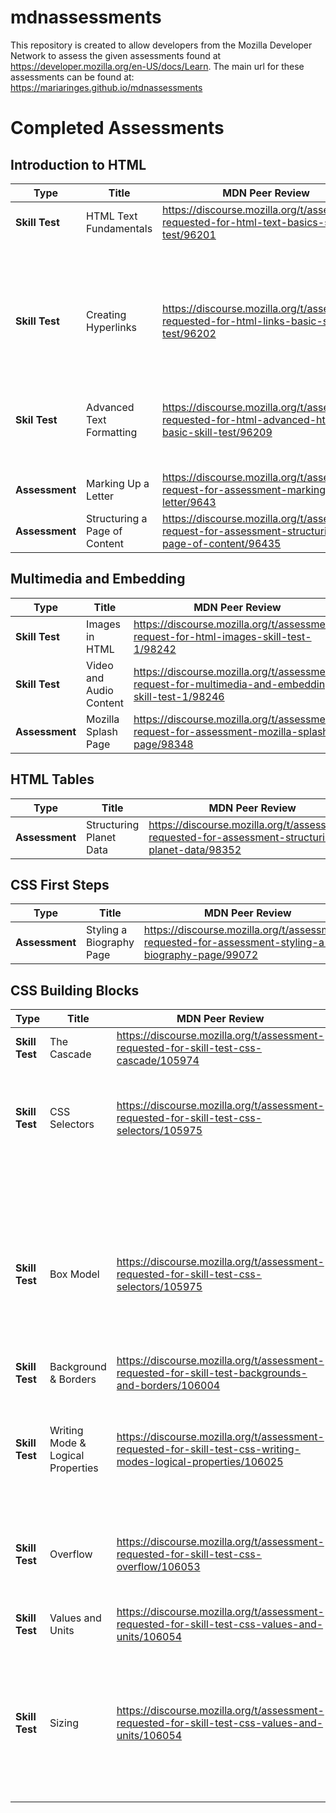 # mdnassessments

This repository is created to allow developers from the Mozilla Developer Network to assess the given assessments found at https://developer.mozilla.org/en-US/docs/Learn.
The main url for these assessments can be found at: https://mariaringes.github.io/mdnassessments

# Completed Assessments

## Introduction to HTML

| Type           | Title                         | MDN Peer Review                                                                                         | Code                                                     |
| -------------- | ----------------------------- | ------------------------------------------------------------------------------------------------------- | -------------------------------------------------------- |
| **Skill Test** | HTML Text Fundamentals        | https://discourse.mozilla.org/t/assessment-requested-for-html-text-basics-skill-test/96201              | [Task 1](https://jsfiddle.net/maria_ringes/r3o7waxu/17/) |
|                |                               |                                                                                                         | [Task 2](https://jsfiddle.net/maria_ringes/8Ltrz9v6/12/) |
|                |                               |                                                                                                         | [Task 3](https://jsfiddle.net/maria_ringes/wksc54fg/8/)  |
| **Skill Test** | Creating Hyperlinks           | https://discourse.mozilla.org/t/assessment-requested-for-html-links-basic-skill-test/96202              | [Task 1](https://jsfiddle.net/maria_ringes/eus5ftaj/7/)  |
|                |                               |                                                                                                         | [Task 2](https://jsfiddle.net/maria_ringes/gvm9Lur4/14/) |
|                |                               |                                                                                                         | [Task 3](https://jsfiddle.net/maria_ringes/28dzg7hc/5/)  |
| **Skil Test**  | Advanced Text Formatting      | https://discourse.mozilla.org/t/assessment-requested-for-html-advanced-html-text-basic-skill-test/96209 | [Task 1](https://jsfiddle.net/maria_ringes/80ftvh2y/4/)  |
|                |                               |                                                                                                         | [Task 2](https://jsfiddle.net/maria_ringes/9xrjg07L/5/)  |
| **Assessment** | Marking Up a Letter           | https://discourse.mozilla.org/t/assessment-request-for-assessment-marking-up-a-letter/9643              | [Task 1](https://jsfiddle.net/maria_ringes/s70uwxyv/90/) |
| **Assessment** | Structuring a Page of Content | https://discourse.mozilla.org/t/assessment-request-for-assessment-structuring-a-page-of-content/96435   | [Task 1](https://jsfiddle.net/maria_ringes/zk4v2q5n/13/) |

## Multimedia and Embedding

| Type           | Title                   | MDN Peer Review                                                                                    | Code                                                                        |
| -------------- | ----------------------- | -------------------------------------------------------------------------------------------------- | --------------------------------------------------------------------------- |
| **Skill Test** | Images in HTML          | https://discourse.mozilla.org/t/assessment-request-for-html-images-skill-test-1/98242              | [Task 1](https://jsfiddle.net/maria_ringes/quamw51v/12/)                    |
| **Skill Test** | Video and Audio Content | https://discourse.mozilla.org/t/assessment-request-for-multimedia-and-embedding-skill-test-1/98246 | [Task 1](https://jsfiddle.net/maria_ringes/5b2u1sjr/41/)                    |
| **Assessment** | Mozilla Splash Page     | https://discourse.mozilla.org/t/assessment-request-for-assessment-mozilla-splash-page/98348        | [Task 1](https://mariaringes.github.io/mdnassessments/mozilla-splash-page/) |

## HTML Tables

| Type           | Title                   | MDN Peer Review                                                                                   | Code                                                                            |
| -------------- | ----------------------- | ------------------------------------------------------------------------------------------------- | ------------------------------------------------------------------------------- |
| **Assessment** | Structuring Planet Data | https://discourse.mozilla.org/t/assessment-requested-for-assessment-structuring-planet-data/98352 | [Task 1](https://mariaringes.github.io/mdnassessments/structuring-planet-data/) |

## CSS First Steps

| Type           | Title                    | MDN Peer Review                                                                                    | Code                                                                   |
| -------------- | ------------------------ | -------------------------------------------------------------------------------------------------- | ---------------------------------------------------------------------- |
| **Assessment** | Styling a Biography Page | https://discourse.mozilla.org/t/assessment-requested-for-assessment-styling-a-biography-page/99072 | [Task 1](https://mariaringes.github.io/mdnassessments/biography-page/) |

## CSS Building Blocks

| Type           | Title                             | MDN Peer Review                                                                                                 | Code                                                                                  |
| -------------- | --------------------------------- | --------------------------------------------------------------------------------------------------------------- | ------------------------------------------------------------------------------------- |
| **Skill Test** | The Cascade                       | https://discourse.mozilla.org/t/assessment-requested-for-skill-test-css-cascade/105974                          | [Task 1](https://mariaringes.github.io/mdnassessments/cascade/task1.html)             |
|                |                                   |                                                                                                                 | [Task 2](https://mariaringes.github.io/mdnassessments/cascade/task2.html)             |
| **Skill Test** | CSS Selectors                     | https://discourse.mozilla.org/t/assessment-requested-for-skill-test-css-selectors/105975                        | [Task 1](https://mariaringes.github.io/mdnassessments/css-selectors/task1.html)       |
|                |                                   |                                                                                                                 | [Task 2](https://mariaringes.github.io/mdnassessments/css-selectors/task2.html)       |
|                |                                   |                                                                                                                 | [Task 3](https://mariaringes.github.io/mdnassessments/css-selectors/task3.html)       |
|                |                                   |                                                                                                                 | [Task 4](https://mariaringes.github.io/mdnassessments/css-selectors/task4.html)       |
|                |                                   |                                                                                                                 | [Task 5](https://mariaringes.github.io/mdnassessments/css-selectors/task5.html)       |
| **Skill Test** | Box Model                         | https://discourse.mozilla.org/t/assessment-requested-for-skill-test-css-selectors/105975                        | [Task 1](https://mariaringes.github.io/mdnassessments/box-model/task1.html)           |
|                |                                   |                                                                                                                 | [Task 2](https://mariaringes.github.io/mdnassessments/box-model/task2.html)           |
|                |                                   |                                                                                                                 | [Task 3](https://mariaringes.github.io/mdnassessments/box-model/task3.html)           |
| **Skill Test** | Background & Borders              | https://discourse.mozilla.org/t/assessment-requested-for-skill-test-backgrounds-and-borders/106004              | [Task 1](https://mariaringes.github.io/mdnassessments/backgrounds-borders/task1.html) |
|                |                                   |                                                                                                                 | [Task 2](https://mariaringes.github.io/mdnassessments/backgrounds-borders/task2.html) |
| **Skill Test** | Writing Mode & Logical Properties | https://discourse.mozilla.org/t/assessment-requested-for-skill-test-css-writing-modes-logical-properties/106025 | [Task 1](https://mariaringes.github.io/mdnassessments/writing-modes/task1.html)       |
|                |                                   |                                                                                                                 | [Task 2](https://mariaringes.github.io/mdnassessments/writing-modes/task2.html)       |
|                |                                   |                                                                                                                 | [Task 3](https://mariaringes.github.io/mdnassessments/writing-modes/task3.html)       |
| **Skill Test** | Overflow                          | https://discourse.mozilla.org/t/assessment-requested-for-skill-test-css-overflow/106053                         | [Task 1](https://mariaringes.github.io/mdnassessments/overflow/task1.html)            |
|                |                                   |                                                                                                                 | [Task 2](https://mariaringes.github.io/mdnassessments/overflow/task2.html)            |
| **Skill Test** | Values and Units                  | https://discourse.mozilla.org/t/assessment-requested-for-skill-test-css-values-and-units/106054                 | [Task 1](https://mariaringes.github.io/mdnassessments/values/task1.html)              |
|                |                                   |                                                                                                                 | [Task 2](https://mariaringes.github.io/mdnassessments/values/task2.html)              |
|                |                                   |                                                                                                                 | [Task 3](https://mariaringes.github.io/mdnassessments/values/task3.html)              |
| **Skill Test** | Sizing                            | https://discourse.mozilla.org/t/assessment-requested-for-skill-test-css-values-and-units/106054                 | [Task 1](https://mariaringes.github.io/mdnassessments/sizing/task1.html)              |
|                |                                   |                                                                                                                 | [Task 2](https://mariaringes.github.io/mdnassessments/sizing/task2.html)              |
|                |                                   |                                                                                                                 | [Task 3](https://mariaringes.github.io/mdnassessments/sizing/task3.html)              |
